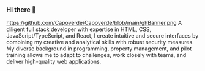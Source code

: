 ### Hi there 👋
https://github.com/Capoverde/Capoverde/blob/main/ghBanner.png
A diligent full stack developer with expertise in HTML, CSS, JavaScript/TypeScript, and React, I create intuitive and secure interfaces by combining my creative and analytical skills with robust security measures. My diverse background in programming, property management, and pilot training allows me to adapt to challenges, work closely with teams, and deliver high-quality web applications.

